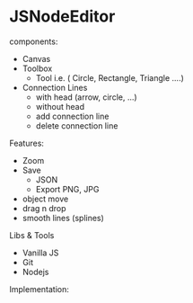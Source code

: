 # JSNodeEditor
components:
- Canvas
- Toolbox
  - Tool i.e. ( Circle, Rectangle, Triangle ....)
- Connection Lines 
  - with head (arrow, circle, ...)
  - without head
  - add connection line 
  - delete connection line


Features:
- Zoom
- Save
  * JSON 
  * Export PNG, JPG
- object move
- drag n drop
- smooth lines (splines)


Libs & Tools
- Vanilla JS
- Git
- Nodejs

Implementation:
